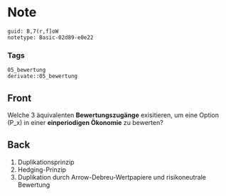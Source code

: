 # Note
```
guid: B,7(r,f]oW
notetype: Basic-02d89-e0e22
```

### Tags
```
05_bewertung
derivate::05_bewertung
```

## Front
Welche 3 äquivalenten <b>Bewertungszugänge</b> exisitieren, um eine Option \(P_x\) in einer <b>einperiodigen Ökonomie</b> zu bewerten?

## Back
<ol><li>Duplikationsprinzip</li><li>Hedging-Prinzip</li><li>Duplikation durch Arrow-Debreu-Wertpapiere und risikoneutrale Bewertung</li></ol>
